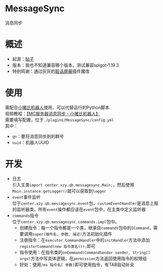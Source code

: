 # MessageSync
消息同步

# 概述
- 起源：[帖子](https://www.minept.top/p.php?id=30)
- 版本：我也不知道兼容哪个版本，测试兼容spigot-1.19.3
- 特别鸣谢：通过灰灰的[脏话屏蔽](https://github.com/MinecraftProgrammingTeam/ZangHuaPingBi)插件魔改

# 使用
需配合[小猪比机器人](https://qb.xzy.center)使用，可以代替运行的Python脚本  
视频教程：[【MC服务器消息同步 - 小猪比机器人】 ](https://www.bilibili.com/video/BV1XU4y1r7z1/?share_source=copy_web&vd_source=6550d40762e4dc7c8327189d8582544b)  
需要填写配置，位于`./plugins/MessageSync/config.yml`  
其中：
- `qn`：要将消息同步到的群号
- `uuid`：机器人UUID

# 开发
- 日志  
  引入主类`import center.xzy.qb.messagesync.Main;`，然后使用`Main.instance.getLogger()`就可以获取到`logger`
- `event`事件监听  
  位于`center.xzy.qb.messagesync.event`包，`customEventHandler`是消息上报的监听器类，所有`event`操作都应该在`event`包中，在主类中定义监听器
- `commands`指令  
  位于`center.xzy.qb.messagesync.commands.impl`包中。
  - 创建指令：每一个指令都是一个类，继承自`commands`包中的`ICommand`，需要调用`super(插件名, 参数, 描述)`方法初始化插件
  - 注册指令：在`executor.CommandHandler`中的`initHandler`方法中添加`registerCommand(new 指令类名());`即可
  - 指令使用：在指令类的`onCommand(CommandSender sender, String[] args)`方法中写具体逻辑，在`permission`方法返回使用指令的权限组
  - 好处：使用`/ms 指令名[ 参数]`即可使用指令，有TAB自动补全
